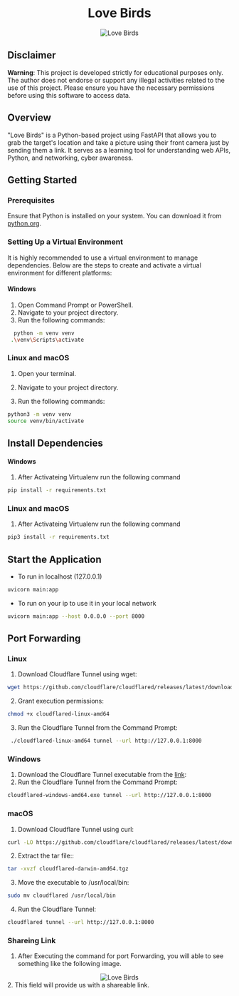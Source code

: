 <div align="center">
  <h1>Love Birds</h1>
  <img src="https://github.com/user-attachments/assets/949fcf9c-5b8b-48c1-bbb3-e3d29bfc65a1" alt="Love Birds">
</div>

## Disclaimer

**Warning**: This project is developed strictly for educational purposes only. The author does not endorse or support any illegal activities related to the use of this project. Please ensure you have the necessary permissions before using this software to access data.

## Overview

"Love Birds" is a Python-based project using FastAPI that allows you to grab the target's location and take a picture using their front camera just by sending them a link. It serves as a learning tool for understanding web APIs, Python, and networking, cyber awareness.



## Getting Started

### Prerequisites

Ensure that Python is installed on your system. You can download it from [python.org](https://www.python.org/downloads/).

### Setting Up a Virtual Environment

It is highly recommended to use a virtual environment to manage dependencies. Below are the steps to create and activate a virtual environment for different platforms:

#### Windows

1. Open Command Prompt or PowerShell.
2. Navigate to your project directory.
3. Run the following commands:

```bash
  python -m venv venv
 .\venv\Scripts\activate
```

### Linux and macOS

1. Open your terminal.

2. Navigate to your project directory.

3. Run the following commands:

```bash
python3 -m venv venv
source venv/bin/activate
```
## Install Dependencies

#### Windows
1. After Activateing Virtualenv run the following command

```bash
pip install -r requirements.txt
```

### Linux and macOS
1. After Activateing Virtualenv run the following command

```bash
pip3 install -r requirements.txt
```

## Start the Application

 - To run in localhost (127.0.0.1)
   
```bash
uvicorn main:app 
```
- To run on your ip to use it in your local network 

```bash
uvicorn main:app --host 0.0.0.0 --port 8000 
```

## Port Forwarding
 
 ### Linux

 1. Download Cloudflare Tunnel using wget:

```bash
wget https://github.com/cloudflare/cloudflared/releases/latest/download/cloudflared-linux-amd64
```
2. Grant execution permissions:

```bash
chmod +x cloudflared-linux-amd64
```
3. Run the Cloudflare Tunnel from the Command Prompt:

```bash
 ./cloudflared-linux-amd64 tunnel --url http://127.0.0.1:8000
```

### Windows

1. Download the Cloudflare Tunnel executable from the [link](https://github.com/cloudflare/cloudflared/releases/latest/download/cloudflared-windows-amd64.exe):
2. Run the Cloudflare Tunnel from the Command Prompt:

```bash
cloudflared-windows-amd64.exe tunnel --url http://127.0.0.1:8000
```

### macOS

 1. Download Cloudflare Tunnel using curl:

```bash
curl -LO https://github.com/cloudflare/cloudflared/releases/latest/download/cloudflared-darwin-amd64.tgz
```
2. Extract the tar file::

```bash
tar -xvzf cloudflared-darwin-amd64.tgz
```
3. Move the executable to /usr/local/bin:
```bash
sudo mv cloudflared /usr/local/bin
```
4. Run the Cloudflare Tunnel:
   
```bash
cloudflared tunnel --url http://127.0.0.1:8000
```
### Shareing Link
1. After Executing the command for port Forwarding, you will able to see something like the following image.

<div align="center">
  <img src="https://github.com/user-attachments/assets/de723818-5f79-45a2-a236-49c88854663c" alt="Love Birds">
</div>
2. This field will provide us with a shareable link.
